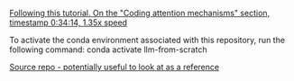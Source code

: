 [Following this tutorial. On the "Coding attention mechanisms" section, timestamp 0:34:14, 1.35x speed](https://sebastianraschka.com/blog/2025/coding-llms-from-the-ground-up-a-complete-course.html)

To activate the conda environment associated with this repository, run the following command:
conda activate llm-from-scratch 

[Source repo - potentially useful to look at as a reference](https://github.com/rasbt/LLMs-from-scratch)